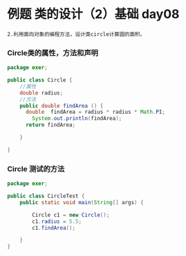 # 例题 类的设计（2）基础 day08
```t
2.利用面向对象的编程方法，设计类circle计算圆的面积。
```
### Circle类的属性，方法和声明
```java
package exer;

public class Circle {
    //属性
    double radius;
    //方法
    public double findArea () {
      double  findArea = radius * radius * Math.PI;
        System.out.println(findArea);
      return findArea;

    }

}
```
### Circle 测试的方法
```java
package exer;

public class CircleTest {
    public static void main(String[] args) {

        Circle c1 = new Circle();
        c1.radius = 5.5;
        c1.findArea();

    }
}
```
